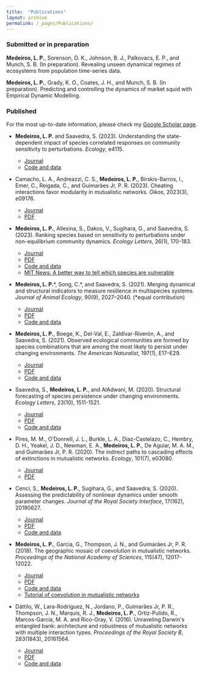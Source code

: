 ```yaml
---
title:  "Publications"
layout: archive
permalink: /_pages/Publications/
---
```


### Submitted or in preparation

**Medeiros, L. P.**, Sorenson, D. K., Johnson, B. J., Palkovacs, E. P., and Munch, S. B. (In preparation). Revealing unseen dynamical regimes of ecosystems from population time-series data.

**Medeiros, L. P.**, Grady, K. O., Coates, J. H., and Munch, S. B. (In preparation). Predicting and controlling the dynamics of market squid with Empirical Dynamic Modelling.

### Published

For the most up-to-date information, please check my [Google Scholar page](https://scholar.google.com/citations?hl=en&user=_yaf13EAAAAJ&view_op=list_works&sortby=pubdate).

- **Medeiros, L. P.** and Saavedra, S. (2023). Understanding the state-dependent impact of species correlated responses on community sensitivity to perturbations. *Ecology*, e4115.
    - [Journal](https://esajournals.onlinelibrary.wiley.com/doi/abs/10.1002/ecy.4115)
    - [Code and data](https://github.com/lucaspdmedeiros/species-correlated-responses)

- Camacho, L. A., Andreazzi, C. S., **Medeiros, L. P.**, Birskis-Barros, I., Emer, C., Reigada, C., and Guimarães Jr, P. R. (2023). Cheating interactions favor modularity in mutualistic networks. *Oikos*, 2023(3), e09176.
    - [Journal](https://onlinelibrary.wiley.com/doi/abs/10.1111/oik.09176)
    - [PDF](https://lucaspdmedeiros.github.io/files/Camacho_etal_2023_Oikos.pdf)

- **Medeiros, L. P.**, Allesina, S., Dakos, V., Sugihara, G., and Saavedra, S. (2023). Ranking species based on sensitivity to perturbations under non-equilibrium community dynamics. *Ecology Letters*, 26(1), 170-183.
    - [Journal](https://onlinelibrary.wiley.com/doi/10.1111/ele.14131)
    - [PDF](https://lucaspdmedeiros.github.io/files/Medeiros_etal_2023_EcolLett.pdf)
    - [Code and data](https://github.com/lucaspdmedeiros/ranking-species-sensitivity)
    - [MIT News: A better way to tell which species are vulnerable](https://news.mit.edu/2022/species-vulnerable-climate-change-1031)

- **Medeiros, L. P.**\*, Song, C.\*, and Saavedra, S. (2021). Merging dynamical and structural indicators to measure resilience in multispecies systems. *Journal of Animal Ecology*, 90(9), 2027–2040. (\*equal contribution)
    - [Journal](https://besjournals.onlinelibrary.wiley.com/doi/abs/10.1111/1365-2656.13421)
    - [PDF](https://lucaspdmedeiros.github.io/files/Medeiros_etal_2021_JAnimEcol.pdf)
    - [Code and data](https://github.com/lucaspdmedeiros/merging-resilience-indicators)

- **Medeiros, L. P.**, Boege, K., Del-Val, E., Zaldívar-Riverón, A., and Saavedra, S. (2021). Observed ecological communities are formed by species combinations that are among the most likely to persist under changing environments. *The American Naturalist*, 197(1), E17–E29.
    - [Journal](https://www.journals.uchicago.edu/doi/full/10.1086/711663)
    - [PDF](https://lucaspdmedeiros.github.io/files/Medeiros_etal_2021_AmNat.pdf)
    - [Code and data](https://github.com/lucaspdmedeiros/probable-combinations)

- Saavedra, S., **Medeiros, L. P.**, and AlAdwani, M. (2020). Structural forecasting of species persistence under changing environments. *Ecology Letters*, 23(10), 1511-1521.
    - [Journal](https://onlinelibrary.wiley.com/doi/full/10.1111/ele.13582)
    - [PDF](https://lucaspdmedeiros.github.io/files/Saavedra_etal_2020_EcolLett.pdf)
    - [Code and data](https://github.com/MITEcology/ELE_Saavedra_etal_2020)

- Pires, M. M., O'Donnell, J. L., Burkle, L. A., Diaz-Castelazo, C., Hembry, D. H., Yeakel, J. D., Newman, E. A., **Medeiros, L. P.**, De Aguiar, M. A. M., and Guimarães Jr, P. R. (2020). The indirect paths to cascading effects of extinctions in mutualistic networks. *Ecology*, 101(7), e03080.
    - [Journal](https://esajournals.onlinelibrary.wiley.com/doi/full/10.1002/ecy.3080)
    - [PDF](https://lucaspdmedeiros.github.io/files/Pires_etal_2020_Ecology.pdf)

- Cenci, S., **Medeiros, L. P.**, Sugihara, G., and Saavedra, S. (2020). Assessing the predictability of nonlinear dynamics under smooth parameter changes. *Journal of the Royal Society Interface*, 17(162), 20190627.
    - [Journal](https://royalsocietypublishing.org/doi/full/10.1098/rsif.2019.0627)
    - [PDF](https://lucaspdmedeiros.github.io/files/Cenci_etal_2020_JRSocInterface.pdf)
    - [Code and data](https://github.com/MITEcology/JRSI-Cenci-Medeiros-Sugihara-Saavedra-2019)

- **Medeiros, L. P.**, Garcia, G., Thompson, J. N., and Guimarães Jr, P. R. (2018). The geographic mosaic of coevolution in mutualistic networks. *Proceedings of the National Academy of Sciences*, 115(47), 12017-12022.
    - [Journal](https://www.pnas.org/content/115/47/12017)
    - [PDF](https://lucaspdmedeiros.github.io/files/Medeiros_etal_2018_PNAS.pdf)
    - [Code and data](https://github.com/wgar84/spatial_coevo_mutnet)
    - [Tutorial of coevolution in mutualistic networks](https://github.com/lucaspdmedeiros/coevo_mut_net_tutorial)

- Dáttilo, W., Lara-Rodríguez, N., Jordano, P., Guimarães Jr, P. R., Thompson, J. N., Marquis, R. J., **Medeiros, L. P.**, Ortiz-Pulido, R., Marcos-García, M. A. and Rico-Gray, V. (2016). Unraveling Darwin's entangled bank: architecture and robustness of mutualistic networks with multiple interaction types. *Proceedings of the Royal Society B*, 283(1843), 20161564.
    - [Journal](https://royalsocietypublishing.org/doi/full/10.1098/rspb.2016.1564)
    - [PDF](https://lucaspdmedeiros.github.io/files/Dattilo_etal_2016_ProcRSocB.pdf)
    - [Code and data](https://github.com/lucaspdmedeiros/multi-network_core_removal)
